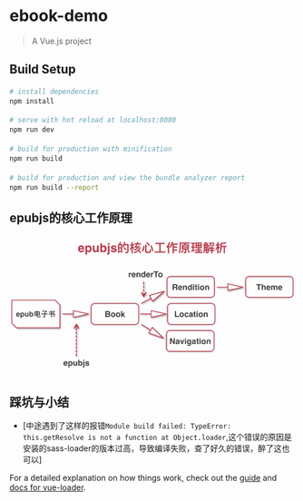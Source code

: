 # ebook-demo

> A Vue.js project

## Build Setup

``` bash
# install dependencies
npm install

# serve with hot reload at localhost:8080
npm run dev

# build for production with minification
npm run build

# build for production and view the bundle analyzer report
npm run build --report
```
## epubjs的核心工作原理
<img src="imgs/epubjs.png">

## 踩坑与小结
- [中途遇到了这样的报错`Module build failed: TypeError: this.getResolve is not a function at Object.loader`,这个错误的原因是安装的sass-loader的版本过高，导致编译失败，查了好久的错误，醉了这也可以]

For a detailed explanation on how things work, check out the [guide](http://vuejs-templates.github.io/webpack/) and [docs for vue-loader](http://vuejs.github.io/vue-loader).
